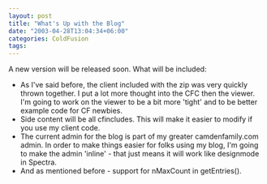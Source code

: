 ```yaml
---
layout: post
title: "What's Up with the Blog"
date: "2003-04-28T13:04:34+06:00"
categories: ColdFusion 
tags: 
---
```


A new version will be released soon. What will be included:

<ul>
<li>As I've said before, the client included with the zip was very quickly thrown together. I put a lot more thought into the CFC then the viewer. I'm going to work on the viewer to be a bit more 'tight' and to be better example code for CF newbies.
<li>Side content will be all cfincludes. This will make it easier to modify if you use my client code.
<li>The current admin for the blog is part of my greater camdenfamily.com admin. In order to make things easier for folks using my blog, I'm going to make the admin 'inline' - that just means it will work like designmode in Spectra.
<li>And as mentioned before - support for nMaxCount in getEntries().